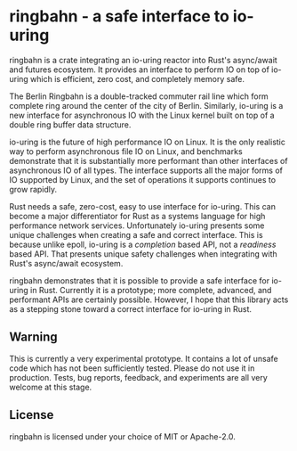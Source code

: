# ringbahn - a safe interface to io-uring

ringbahn is a crate integrating an io-uring reactor into Rust's async/await and futures ecosystem.
It provides an interface to perform IO on top of io-uring which is efficient, zero cost, and
completely memory safe.

The Berlin Ringbahn is a double-tracked commuter rail line which form complete ring around the
center of the city of Berlin. Similarly, io-uring is a new interface for asynchronous IO with the
Linux kernel built on top of a double ring buffer data structure.

io-uring is the future of high performance IO on Linux. It is the only realistic way to perform
asynchronous file IO on Linux, and benchmarks demonstrate that it is substantially more performant
than other interfaces of asynchronous IO of all types. The interface supports all the major forms of
IO supported by Linux, and the set of operations it supports continues to grow rapidly.

Rust needs a safe, zero-cost, easy to use interface for io-uring. This can become a major
differentiator for Rust as a systems language for high performance network services. Unfortunately
io-uring presents some unique challenges when creating a safe and correct interface. This is because
unlike epoll, io-uring is a *completion* based API, not a *readiness* based API. That presents
unique safety challenges when integrating with Rust's async/await ecosystem.

ringbahn demonstrates that it is possible to provide a safe interface for io-uring in Rust.
Currently it is a prototype; more complete, advanced, and performant APIs are certainly possible.
However, I hope that this library acts as a stepping stone toward a correct interface for io-uring
in Rust.

## Warning

This is currently a very experimental prototype. It contains a lot of unsafe code which has not been
sufficiently tested. Please do not use it in production. Tests, bug reports, feedback, and
experiments are all very welcome at this stage.

## License

ringbahn is licensed under your choice of MIT or Apache-2.0.
